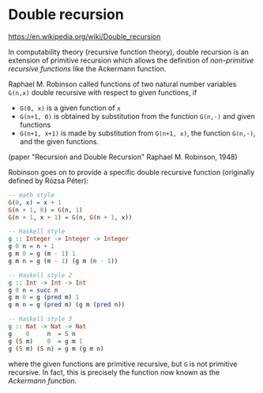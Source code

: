 # Double recursion

https://en.wikipedia.org/wiki/Double_recursion

In computability theory (recursive function theory), double recursion is an extension of primitive recursion which allows the definition of *non-primitive recursive functions* like the Ackermann function.

Raphael M. Robinson called functions of two natural number variables `G(n,x)` double recursive with respect to given functions, if
- `G(0, x)` is a given function of `x`
- `G(n+1, 0)` is obtained by substitution from the function `G(n,·)` and given functions
- `G(n+1, x+1)` is made by substitution from `G(n+1, x)`, the function `G(n,·)`, and the given functions.

(paper "Recursion and Double Recursion" Raphael M. Robinson, 1948)

Robinson goes on to provide a specific double recursive function (originally defined by Rózsa Péter):

```hs
-- math style
G(0, x) = x + 1
G(n + 1, 0) = G(n, 1)
G(n + 1, x + 1) = G(n, G(n + 1, x))

-- Haskell style
g :: Integer -> Integer -> Integer
g 0 n = n + 1
g m 0 = g (m - 1) 1
g m n = g (m - 1) (g m (n - 1))

-- Haskell style 2
g :: Int -> Int -> Int
g 0 n = succ n
g m 0 = g (pred m) 1
g m n = g (pred m) (g m (pred n))

-- Haskell style 3
g :: Nat -> Nat -> Nat
g    0     n  = S n
g (S m)    0  = g m 1
g (S m) (S n) = g m (g m n)
```

where the given functions are primitive recursive, but `G` is not primitive recursive. In fact, this is precisely the function now known as the *Ackermann function*.

